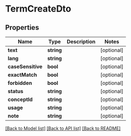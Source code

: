 # TermCreateDto

## Properties
Name | Type | Description | Notes
------------ | ------------- | ------------- | -------------
**text** | **string** |  | [optional] 
**lang** | **string** |  | [optional] 
**caseSensitive** | **bool** |  | [optional] 
**exactMatch** | **bool** |  | [optional] 
**forbidden** | **bool** |  | [optional] 
**status** | **string** |  | [optional] 
**conceptId** | **string** |  | [optional] 
**usage** | **string** |  | [optional] 
**note** | **string** |  | [optional] 

[[Back to Model list]](../README.md#documentation-for-models) [[Back to API list]](../README.md#documentation-for-api-endpoints) [[Back to README]](../README.md)


